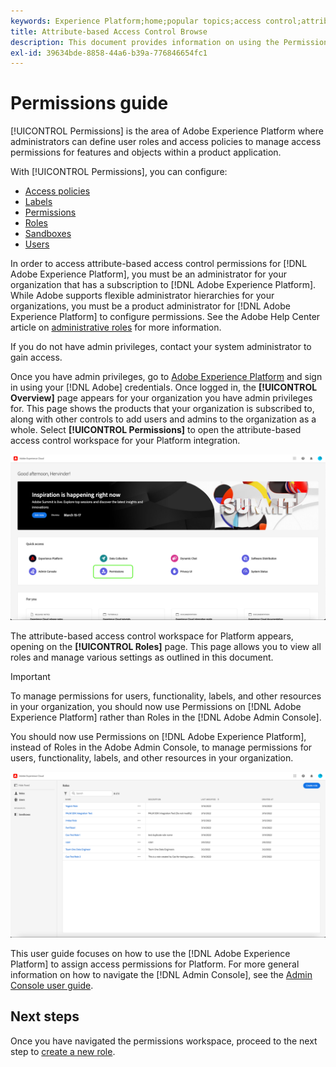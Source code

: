 ```yaml
---
keywords: Experience Platform;home;popular topics;access control;attribute-based access control;ABAC
title: Attribute-based Access Control Browse
description: This document provides information on using the Permissions interface in Adobe Experience Platform
exl-id: 39634bde-8858-44a6-b39a-776846654fc1
---
```

# Permissions guide

[!UICONTROL Permissions] is the area of Adobe Experience Platform where administrators can define user roles and access policies to manage access permissions for features and objects within a product application. 

With [!UICONTROL Permissions], you can configure:

* [Access policies](./policies.md)
* [Labels](./labels.md)
* [Permissions](./permissions.md)
* [Roles](./roles.md)
* [Sandboxes](./sandboxes.md)
* [Users](./users.md)

In order to access attribute-based access control permissions for [!DNL Adobe Experience Platform], you must be an administrator for your organization that has a subscription to [!DNL Adobe Experience Platform]. While Adobe supports flexible administrator hierarchies for your organizations, you must be a product administrator for [!DNL Adobe Experience Platform] to configure permissions. See the Adobe Help Center article on [administrative roles](https://helpx.adobe.com/enterprise/using/admin-roles.html) for more information.

If you do not have admin privileges, contact your system administrator to gain access.

Once you have admin privileges, go to [Adobe Experience Platform](https://experience.adobe.com/) and sign in using your [!DNL Adobe] credentials. Once logged in, the **[!UICONTROL Overview]** page appears for your organization you have admin privileges for. This page shows the products that your organization is subscribed to, along with other controls to add users and admins to the organization as a whole. Select **[!UICONTROL Permissions]** to open the attribute-based access control workspace for your Platform integration.

![flac-select-product](../../images/flac-ui/flac-select-product.png)

The attribute-based access control workspace for Platform appears, opening on the **[!UICONTROL Roles]** page. This page allows you to view all roles and manage various settings as outlined in this document.

>[!IMPORTANT]
>
>To manage permissions for users, functionality, labels, and other resources in your organization, you should now use Permissions on [!DNL Adobe Experience Platform] rather than Roles in the [!DNL Adobe Admin Console].

You should now use Permissions on [!DNL Adobe Experience Platform], instead of Roles in the Adobe Admin Console, to manage permissions for users, functionality, labels, and other resources in your organization.

![flac-select-roles](../../images/flac-ui/flac-select-roles.png)

This user guide focuses on how to use the [!DNL Adobe Experience Platform] to assign access permissions for Platform. For more general information on how to navigate the [!DNL Admin Console], see the [Admin Console user guide](https://helpx.adobe.com/enterprise/using/admin-console.html).

## Next steps

Once you have navigated the permissions workspace, proceed to the next step to [create a new role](roles.md).
